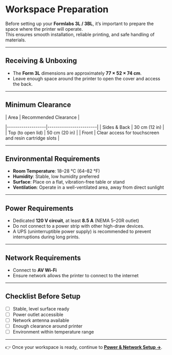 # Workspace Preparation

Before setting up your **Formlabs 3L / 3BL**, it’s important to prepare the space where the printer will operate.  
This ensures smooth installation, reliable printing, and safe handling of materials.

---

## Receiving & Unboxing
  
- The **Form 3L** dimensions are approximately **77 × 52 × 74 cm**.  
- Leave enough space around the printer to open the cover and access the back.  

---

## Minimum Clearance
| Area              | Recommended Clearance |

|-------------------|------------------------|
| Sides & Back      | 30 cm (12 in)          |
| Top (to open lid) | 50 cm (20 in)          |
| Front             | Clear access for touchscreen and resin cartridge slots |

---

## Environmental Requirements
- **Room Temperature**: 18–28 °C (64–82 °F)  
- **Humidity**: Stable, low humidity preferred  
- **Surface**: Place on a flat, vibration-free table or stand  
- **Ventilation**: Operate in a well-ventilated area, away from direct sunlight  

---

## Power Requirements
- Dedicated **120 V circuit**, at least **8.5 A** (NEMA 5–20R outlet)  
- Do not connect to a power strip with other high-draw devices.  
- A UPS (uninterruptible power supply) is recommended to prevent interruptions during long prints.

---

## Network Requirements
- Connect to **AV Wi-Fi**  
- Ensure network allows the printer to connect to the internet

---

## Checklist Before Setup
- [ ] Stable, level surface ready  
- [ ] Power outlet accessible  
- [ ] Network antenna available  
- [ ] Enough clearance around printer  
- [ ] Environment within temperature range  

---

👉 Once your workspace is ready, continue to **[Power & Network Setup →](power_network.md)**.
